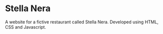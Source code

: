# Stella Nera
A website for a fictive restaurant called Stella Nera. Developed using HTML, CSS and Javascript. 

